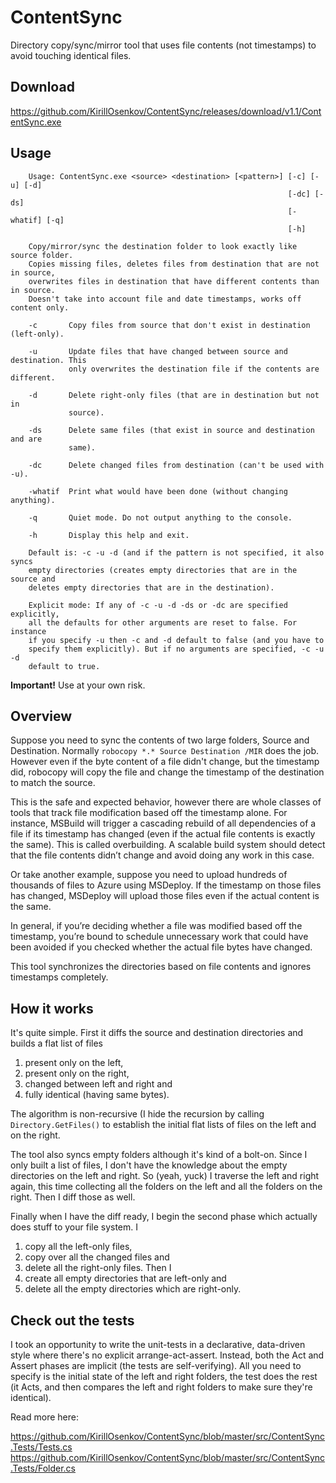 # ContentSync
Directory copy/sync/mirror tool that uses file contents (not timestamps) to avoid touching identical files.

## Download

https://github.com/KirillOsenkov/ContentSync/releases/download/v1.1/ContentSync.exe

## Usage

```
    Usage: ContentSync.exe <source> <destination> [<pattern>] [-c] [-u] [-d]
                                                              [-dc] [-ds]
                                                              [-whatif] [-q]
                                                              [-h]

    Copy/mirror/sync the destination folder to look exactly like source folder.
    Copies missing files, deletes files from destination that are not in source,
    overwrites files in destination that have different contents than in source.
    Doesn't take into account file and date timestamps, works off content only.

    -c       Copy files from source that don't exist in destination (left-only).

    -u       Update files that have changed between source and destination. This
             only overwrites the destination file if the contents are different.

    -d       Delete right-only files (that are in destination but not in
             source).

    -ds      Delete same files (that exist in source and destination and are
             same).

    -dc      Delete changed files from destination (can't be used with -u).

    -whatif  Print what would have been done (without changing anything).

    -q       Quiet mode. Do not output anything to the console.

    -h       Display this help and exit.

    Default is: -c -u -d (and if the pattern is not specified, it also syncs
    empty directories (creates empty directories that are in the source and
    deletes empty directories that are in the destination).

    Explicit mode: If any of -c -u -d -ds or -dc are specified explicitly,
    all the defaults for other arguments are reset to false. For instance
    if you specify -u then -c and -d default to false (and you have to
    specify them explicitly). But if no arguments are specified, -c -u -d
    default to true.
```

**Important!** Use at your own risk.

## Overview

Suppose you need to sync the contents of two large folders, Source and Destination. Normally ```robocopy *.* Source Destination /MIR``` does the job. However even if the byte content of a file didn't change, but the timestamp did, robocopy will copy the file and change the timestamp of the destination to match the source.

This is the safe and expected behavior, however there are whole classes of tools that track file modification based off the timestamp alone. For instance, MSBuild will trigger a cascading rebuild of all dependencies of a file if its timestamp has changed (even if the actual file contents is exactly the same). This is called overbuilding. A scalable build system should detect that the file contents didn’t change and avoid doing any work in this case.

Or take another example, suppose you need to upload hundreds of thousands of files to Azure using MSDeploy. If the timestamp on those files has changed, MSDeploy will upload those files even if the actual content is the same.

In general, if you’re deciding whether a file was modified based off the timestamp, you’re bound to schedule unnecessary work that could have been avoided if you checked whether the actual file bytes have changed.

This tool synchronizes the directories based on file contents and ignores timestamps completely.

## How it works
It's quite simple. First it diffs the source and destination directories and builds a flat list of files 
 1) present only on the left, 
 2) present only on the right, 
 3) changed between left and right and 
 4) fully identical (having same bytes). 

The algorithm is non-recursive (I hide the recursion by calling ```Directory.GetFiles()``` to establish the initial flat lists of files on the left and on the right.

The tool also syncs empty folders although it's kind of a bolt-on. Since I only built a list of files, I don't have the knowledge about the empty directories on the left and right. So (yeah, yuck) I traverse the left and right again, this time collecting all the folders on the left and all the folders on the right. Then I diff those as well.

Finally when I have the diff ready, I begin the second phase which actually does stuff to your file system. I 
 1) copy all the left-only files, 
 2) copy over all the changed files and 
 3) delete all the right-only files. Then I 
 4) create all empty directories that are left-only and 
 5) delete all the empty directories which are right-only.

## Check out the tests
I took an opportunity to write the unit-tests in a declarative, data-driven style where there's no explicit arrange-act-assert. Instead, both the Act and Assert phases are implicit (the tests are self-verifying). All you need to specify is the initial state of the left and right folders, the test does the rest (it Acts, and then compares the left and right folders to make sure they're identical).

Read more here:

https://github.com/KirillOsenkov/ContentSync/blob/master/src/ContentSync.Tests/Tests.cs
https://github.com/KirillOsenkov/ContentSync/blob/master/src/ContentSync.Tests/Folder.cs
